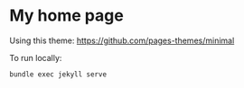# My home page

Using this theme: https://github.com/pages-themes/minimal

To run locally:

    bundle exec jekyll serve